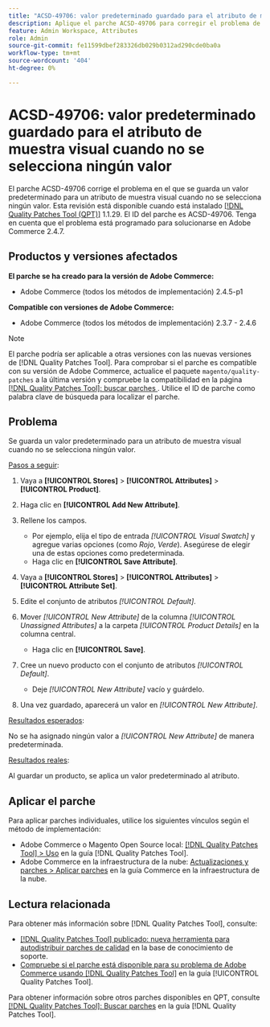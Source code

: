 ```yaml
---
title: "ACSD-49706: valor predeterminado guardado para el atributo de muestra visual cuando no se selecciona ningún valor"
description: Aplique el parche ACSD-49706 para corregir el problema de Adobe Commerce en el que se guarda un valor predeterminado para un atributo de muestra visual cuando no se selecciona ningún valor.
feature: Admin Workspace, Attributes
role: Admin
source-git-commit: fe11599dbef283326db029b0312ad290cde0ba0a
workflow-type: tm+mt
source-wordcount: '404'
ht-degree: 0%

---
```


# ACSD-49706: valor predeterminado guardado para el atributo de muestra visual cuando no se selecciona ningún valor

El parche ACSD-49706 corrige el problema en el que se guarda un valor predeterminado para un atributo de muestra visual cuando no se selecciona ningún valor. Esta revisión está disponible cuando está instalado [[!DNL Quality Patches Tool (QPT)]](https://experienceleague.adobe.com/en/docs/commerce-knowledge-base/kb/announcements/commerce-announcements/magento-quality-patches-released-new-tool-to-self-serve-quality-patches) 1.1.29. El ID del parche es ACSD-49706. Tenga en cuenta que el problema está programado para solucionarse en Adobe Commerce 2.4.7.

## Productos y versiones afectados

**El parche se ha creado para la versión de Adobe Commerce:**

* Adobe Commerce (todos los métodos de implementación) 2.4.5-p1

**Compatible con versiones de Adobe Commerce:**

* Adobe Commerce (todos los métodos de implementación) 2.3.7 - 2.4.6

>[!NOTE]
>
>El parche podría ser aplicable a otras versiones con las nuevas versiones de [!DNL Quality Patches Tool]. Para comprobar si el parche es compatible con su versión de Adobe Commerce, actualice el paquete `magento/quality-patches` a la última versión y compruebe la compatibilidad en la página [[!DNL Quality Patches Tool]: buscar parches ](https://experienceleague.adobe.com/tools/commerce-quality-patches/index.html). Utilice el ID de parche como palabra clave de búsqueda para localizar el parche.

## Problema

Se guarda un valor predeterminado para un atributo de muestra visual cuando no se selecciona ningún valor.

<u>Pasos a seguir</u>:

1. Vaya a **[!UICONTROL Stores]** > **[!UICONTROL Attributes]** > **[!UICONTROL Product]**.
1. Haga clic en **[!UICONTROL Add New Attribute]**.
1. Rellene los campos.

   * Por ejemplo, elija el tipo de entrada *[!UICONTROL Visual Swatch]* y agregue varias opciones (como *Rojo*, *Verde*). Asegúrese de elegir una de estas opciones como predeterminada.
   * Haga clic en **[!UICONTROL Save Attribute]**.

1. Vaya a **[!UICONTROL Stores]** > **[!UICONTROL Attributes]** > **[!UICONTROL Attribute Set]**.
1. Edite el conjunto de atributos *[!UICONTROL Default]*.
1. Mover *[!UICONTROL New Attribute]* de la columna *[!UICONTROL Unassigned Attributes]* a la carpeta *[!UICONTROL Product Details]* en la columna central.

   * Haga clic en **[!UICONTROL Save]**.

1. Cree un nuevo producto con el conjunto de atributos *[!UICONTROL Default]*.

   * Deje *[!UICONTROL New Attribute]* vacío y guárdelo.

1. Una vez guardado, aparecerá un valor en *[!UICONTROL New Attribute]*.

<u>Resultados esperados</u>:

No se ha asignado ningún valor a *[!UICONTROL New Attribute]* de manera predeterminada.

<u>Resultados reales</u>:

Al guardar un producto, se aplica un valor predeterminado al atributo.

## Aplicar el parche

Para aplicar parches individuales, utilice los siguientes vínculos según el método de implementación:

* Adobe Commerce o Magento Open Source local: [[!DNL Quality Patches Tool] > Uso](/help/tools/quality-patches-tool/usage.md) en la guía [!DNL Quality Patches Tool].
* Adobe Commerce en la infraestructura de la nube: [Actualizaciones y parches > Aplicar parches](https://experienceleague.adobe.com/docs/commerce-cloud-service/user-guide/develop/upgrade/apply-patches.html) en la guía Commerce en la infraestructura de la nube.

## Lectura relacionada

Para obtener más información sobre [!DNL Quality Patches Tool], consulte:

* [[!DNL Quality Patches Tool] publicado: nueva herramienta para autodistribuir parches de calidad](https://experienceleague.adobe.com/en/docs/commerce-knowledge-base/kb/announcements/commerce-announcements/magento-quality-patches-released-new-tool-to-self-serve-quality-patches) en la base de conocimiento de soporte.
* [Compruebe si el parche está disponible para su problema de Adobe Commerce usando [!DNL Quality Patches Tool]](/help/tools/quality-patches-tool/patches-available-in-qpt/check-patch-for-magento-issue-with-magento-quality-patches.md) en la guía [!UICONTROL Quality Patches Tool].


Para obtener información sobre otros parches disponibles en QPT, consulte [[!DNL Quality Patches Tool]: Buscar parches](https://experienceleague.adobe.com/tools/commerce-quality-patches/index.html) en la guía [!DNL Quality Patches Tool].

